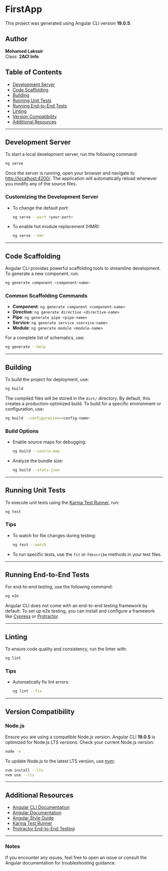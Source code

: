 
# FirstApp

This project was generated using Angular CLI version **19.0.5**.

## Author
**Mohamed Lakssir**  
Class: **2ACI Info**

## Table of Contents
- [Development Server](#development-server)
- [Code Scaffolding](#code-scaffolding)
- [Building](#building)
- [Running Unit Tests](#running-unit-tests)
- [Running End-to-End Tests](#running-end-to-end-tests)
- [Linting](#linting)
- [Version Compatibility](#version-compatibility)
- [Additional Resources](#additional-resources)

---

## Development Server

To start a local development server, run the following command:

```bash
ng serve
```

Once the server is running, open your browser and navigate to [http://localhost:4200/](http://localhost:4200/). The application will automatically reload whenever you modify any of the source files.

### Customizing the Development Server
- To change the default port:
  ```bash
  ng serve --port <your-port>
  ```
- To enable hot module replacement (HMR):
  ```bash
  ng serve --hmr
  ```

---

## Code Scaffolding

Angular CLI provides powerful scaffolding tools to streamline development. To generate a new component, run:

```bash
ng generate component <component-name>
```

### Common Scaffolding Commands
- **Component**: `ng generate component <component-name>`
- **Directive**: `ng generate directive <directive-name>`
- **Pipe**: `ng generate pipe <pipe-name>`
- **Service**: `ng generate service <service-name>`
- **Module**: `ng generate module <module-name>`

For a complete list of schematics, use:

```bash
ng generate --help
```

---

## Building

To build the project for deployment, use:

```bash
ng build
```

The compiled files will be stored in the `dist/` directory. By default, this creates a production-optimized build. To build for a specific environment or configuration, use:

```bash
ng build --configuration=<config-name>
```

### Build Options
- Enable source maps for debugging:
  ```bash
  ng build --source-map
  ```
- Analyze the bundle size:
  ```bash
  ng build --stats-json
  ```

---

## Running Unit Tests

To execute unit tests using the [Karma Test Runner](https://karma-runner.github.io), run:

```bash
ng test
```

### Tips
- To watch for file changes during testing:
  ```bash
  ng test --watch
  ```
- To run specific tests, use the `fit` or `fdescribe` methods in your test files.

---

## Running End-to-End Tests

For end-to-end testing, use the following command:

```bash
ng e2e
```

Angular CLI does not come with an end-to-end testing framework by default. To set up e2e testing, you can install and configure a framework like [Cypress](https://www.cypress.io/) or [Protractor](https://www.protractortest.org/).

---

## Linting

To ensure code quality and consistency, run the linter with:

```bash
ng lint
```

### Tips
- Automatically fix lint errors:
  ```bash
  ng lint --fix
  ```

---

## Version Compatibility

### Node.js
Ensure you are using a compatible Node.js version. Angular CLI **19.0.5** is optimized for Node.js LTS versions. Check your current Node.js version:

```bash
node -v
```

To update Node.js to the latest LTS version, use [nvm](https://github.com/nvm-sh/nvm):

```bash
nvm install --lts
nvm use --lts
```

---

## Additional Resources

- [Angular CLI Documentation](https://angular.dev/tools/cli)
- [Angular Documentation](https://angular.dev/)
- [Angular Style Guide](https://angular.io/guide/styleguide)
- [Karma Test Runner](https://karma-runner.github.io)
- [Protractor End-to-End Testing](https://www.protractortest.org/)

---

### Notes
If you encounter any issues, feel free to open an issue or consult the Angular documentation for troubleshooting guidance.
